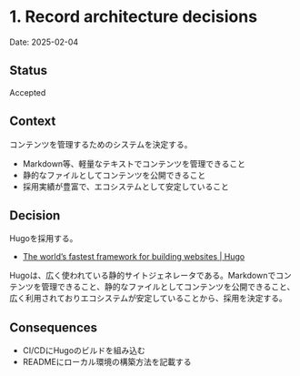 # 1. Record architecture decisions

Date: 2025-02-04

## Status

Accepted

## Context

コンテンツを管理するためのシステムを決定する。

- Markdown等、軽量なテキストでコンテンツを管理できること
- 静的なファイルとしてコンテンツを公開できること
- 採用実績が豊富で、エコシステムとして安定していること

## Decision

Hugoを採用する。

- [The world’s fastest framework for building websites | Hugo](https://gohugo.io/)

Hugoは、広く使われている静的サイトジェネレータである。Markdownでコンテンツを管理できること、静的なファイルとしてコンテンツを公開できること、広く利用されておりエコシステムが安定していることから、採用を決定する。

## Consequences

- CI/CDにHugoのビルドを組み込む
- READMEにローカル環境の構築方法を記載する
